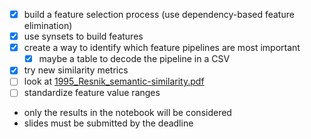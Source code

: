 * [x] build a feature selection process (use dependency-based feature elimination)
* [x] use synsets to build features
* [x] create a way to identify which feature pipelines are most important
    * [x] maybe a table to decode the pipeline in a CSV
* [x] try new similarity metrics
* [ ] look at [1995_Resnik_semantic-similarity.pdf](../references/1995_Resnik_semantic-similarity.pdf)
* [ ] standardize feature value ranges

* only the results in the notebook will be considered
* slides must be submitted by the deadline
